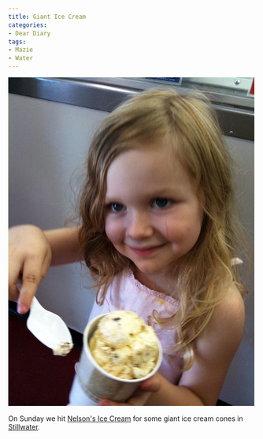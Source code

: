 ```yaml
---
title: Giant Ice Cream
categories:
- Dear Diary
tags:
- Mazie
- Water
---
```


![](/assets/posts/2009/ee53438bf19eaa4331cd56bf71e452e7.jpg)
  



On Sunday we hit [Nelson's Ice Cream](http://www.facebook.com/pages/Nelsons-icecream-stillwater-MN/82505247090) for some giant ice cream cones in [Stillwater](http://www.ci.stillwater.mn.us/).
